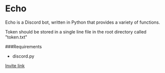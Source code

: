 # Echo
Echo is a Discord bot, written in Python that provides a variety of functions.

Token should be stored in a single line file in the root directory called "token.txt"

###Requirements
* discord.py

[Invite link](https://discordapp.com/api/oauth2/authorize?scope=bot&client_id=530116202069098496)

